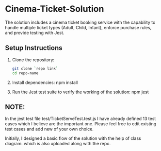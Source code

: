 # Cinema-Ticket-Solution
The solution includes a cinema ticket booking service with the capability to handle multiple ticket types (Adult, Child, Infant), enforce purchase rules, and provide testing with Jest.

## Setup Instructions
1. Clone the repository:
   ```bash
   git clone `repo link`
   cd repo-name

2. Install dependencies:
   npm install

3. Run the Jest test suite to verify the working of the solution:
   npm jest

## **NOTE**:
In the jest test file test/TicketServeTest.test.js
I have already defined 13 test cases which I believe are the important one.
Please feel free to edit existing test cases and add new of your own choice.

Initially, I designed a basic flow of the solution with the help of class diagram.
which is also uploaded along with the repo. 
